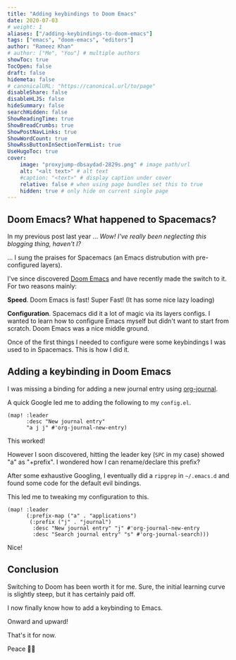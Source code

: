 ```yaml
---
title: "Adding keybindings to Doom Emacs"
date: 2020-07-03
# weight: 1
aliases: ["/adding-keybindings-to-doom-emacs"]
tags: ["emacs", "doom-emacs", "editors"]
author: "Rameez Khan"
# author: ["Me", "You"] # multiple authors
showToc: true
TocOpen: false
draft: false
hidemeta: false
# canonicalURL: "https://canonical.url/to/page"
disableShare: false
disableHLJS: false
hideSummary: false
searchHidden: false
ShowReadingTime: true
ShowBreadCrumbs: true
ShowPostNavLinks: true
ShowWordCount: true
ShowRssButtonInSectionTermList: true
UseHugoToc: true
cover:
    image: "proxyjump-dbsaydad-2829s.png" # image path/url
    alt: "<alt text>" # alt text
    #caption: "<text>" # display caption under cover
    relative: false # when using page bundles set this to true
    hidden: true # only hide on current single page
---
```


## Doom Emacs? What happened to Spacemacs?

In my previous post last year ... _Wow! I've really been neglecting this blogging thing, haven't I?_

... I sung the praises for Spacemacs (an Emacs distrubution with pre-configured layers).

I've since discovered [Doom Emacs](https://github.com/hlissner/doom-emacs) and have recently made the switch to it.
For two reasons mainly:

**Speed**. Doom Emacs is fast! Super Fast! (It has some nice lazy loading)

**Configuration**. Spacemacs did it a lot of magic via its layers configs. I wanted to learn how to configure Emacs myself but didn't want to start
from scratch. Doom Emacs was a nice middle ground.

Once of the first things I needed to configure were some keybindings I was used to in Spacemacs. This is how I did it.

## Adding a keybinding in Doom Emacs

I was missing a binding for adding a new journal entry using [org-journal](https://github.com/bastibe/org-journal).

A quick Google led me to adding the following to my `config.el`.

```elisp
(map! :leader
      :desc "New journal entry"
      "a j j" #'org-journal-new-entry)
```

This worked!

However I soon discovered, hitting the leader key (`SPC` in my case) showed "a" as "+prefix". I wondered how I can rename/declare this prefix?

After some exhaustive Googling, I eventually did a `ripgrep` in `~/.emacs.d` and found some code for the default evil bindings.

This led me to tweaking my configuration to this.

```elisp
(map! :leader
      (:prefix-map ("a" . "applications")
       (:prefix ("j" . "journal")
        :desc "New journal entry" "j" #'org-journal-new-entry
        :desc "Search journal entry" "s" #'org-journal-search)))
```

Nice!

## Conclusion

Switching to Doom has been worth it for me. Sure, the initial learning curve is slightly steep, but it has certainly paid off.

I now finally know how to add a keybinding to Emacs.

Onward and upward!

That's it for now.

Peace ✌🏽
